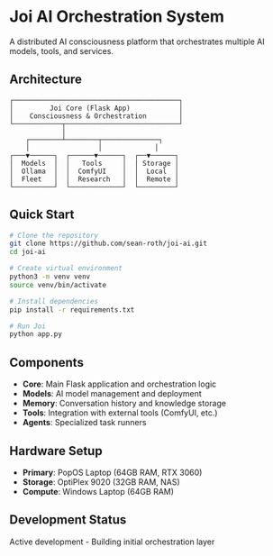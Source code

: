 # Joi AI Orchestration System

A distributed AI consciousness platform that orchestrates multiple AI models, tools, and services.

## Architecture

```
┌─────────────────────────────────────────┐
│         Joi Core (Flask App)            │
│    Consciousness & Orchestration        │
└────────────┬────────────────────────────┘
             │
    ┌────────┴────────┬──────────────┐
    │                 │             │
┌───▼──────┐  ┌──────▼──────┐  ┌──▼──────┐
│  Models  │  │   Tools     │  │ Storage │
│  Ollama  │  │  ComfyUI    │  │  Local  │
│  Fleet   │  │  Research   │  │  Remote │
└──────────┘  └─────────────┘  └─────────┘
```

## Quick Start

```bash
# Clone the repository
git clone https://github.com/sean-roth/joi-ai.git
cd joi-ai

# Create virtual environment
python3 -m venv venv
source venv/bin/activate

# Install dependencies
pip install -r requirements.txt

# Run Joi
python app.py
```

## Components

- **Core**: Main Flask application and orchestration logic
- **Models**: AI model management and deployment
- **Memory**: Conversation history and knowledge storage
- **Tools**: Integration with external tools (ComfyUI, etc.)
- **Agents**: Specialized task runners

## Hardware Setup

- **Primary**: PopOS Laptop (64GB RAM, RTX 3060)
- **Storage**: OptiPlex 9020 (32GB RAM, NAS)
- **Compute**: Windows Laptop (64GB RAM)

## Development Status

Active development - Building initial orchestration layer